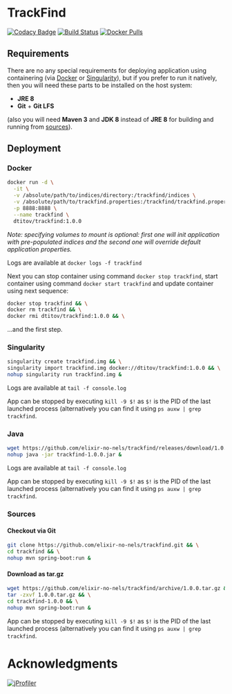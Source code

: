 # TrackFind

[![Codacy Badge](https://api.codacy.com/project/badge/Grade/c3f38d6ea0184dab99bf012a04892c4c)](https://www.codacy.com/app/dtitov/trackfind?utm_source=github.com&amp;utm_medium=referral&amp;utm_content=elixir-no-nels/trackfind&amp;utm_campaign=Badge_Grade)
[![Build Status](https://travis-ci.org/elixir-no-nels/trackfind.svg?branch=master)](https://travis-ci.org/elixir-no-nels/trackfind)
[![Docker Pulls](https://img.shields.io/docker/pulls/dtitov/trackfind.svg)](https://hub.docker.com/r/dtitov/trackfind/)

## Requirements
There are no any special requirements for deploying application using containering (via [Docker](#docker) or [Singularity](#singularity])), but if you prefer to run it natively, then you will need these parts to be installed on the host system:
- **JRE 8**
- **Git** + **Git LFS**

(also you will need **Maven 3** and **JDK 8** instead of **JRE 8** for building and running from [sources](#sources)).

## Deployment
### Docker
```bash
docker run -d \
  -it \
  -v /absolute/path/to/indices/directory:/trackfind/indices \
  -v /absolute/path/to/trackfind.properties:/trackfind/trackfind.properties \
  -p 8888:8888 \
  --name trackfind \
  dtitov/trackfind:1.0.0
```
*Note: specifying volumes to mount is optional: first one will init application with pre-populated indices and the second one will override default application properties.*

Logs are available at `docker logs -f trackfind`

Next you can stop container using command `docker stop trackfind`, start container using command `docker start trackfind` and update container using next sequence:
```bash
docker stop trackfind && \
docker rm trackfind && \
docker rmi dtitov/trackfind:1.0.0 && \
```
...and the first step.

### Singularity
```bash
singularity create trackfind.img && \
singularity import trackfind.img docker://dtitov/trackfind:1.0.0 && \
nohup singularity run trackfind.img &
```
Logs are available at `tail -f console.log`

App can be stopped by executing `kill -9 $!` as `$!` is the PID of the last launched process (alternatively you can find it using `ps auxw | grep trackfind`.

### Java
```bash
wget https://github.com/elixir-no-nels/trackfind/releases/download/1.0.0/trackfind-1.0.0.jar && \
nohup java -jar trackfind-1.0.0.jar &
```
Logs are available at `tail -f console.log`

App can be stopped by executing `kill -9 $!` as `$!` is the PID of the last launched process (alternatively you can find it using `ps auxw | grep trackfind`.

### Sources
#### Checkout via Git
```bash
git clone https://github.com/elixir-no-nels/trackfind.git && \
cd trackfind && \
nohup mvn spring-boot:run &
```
#### Download as tar.gz
```bash
wget https://github.com/elixir-no-nels/trackfind/archive/1.0.0.tar.gz && \
tar -zxvf 1.0.0.tar.gz && \
cd trackfind-1.0.0 && \
nohup mvn spring-boot:run &
```

App can be stopped by executing `kill -9 $!` as `$!` is the PID of the last launched process (alternatively you can find it using `ps auxw | grep trackfind`.

# Acknowledgments

[![jProfiler](https://www.ej-technologies.com/images/product_banners/jprofiler_large.png)](https://www.ej-technologies.com/products/jprofiler/overview.html)
